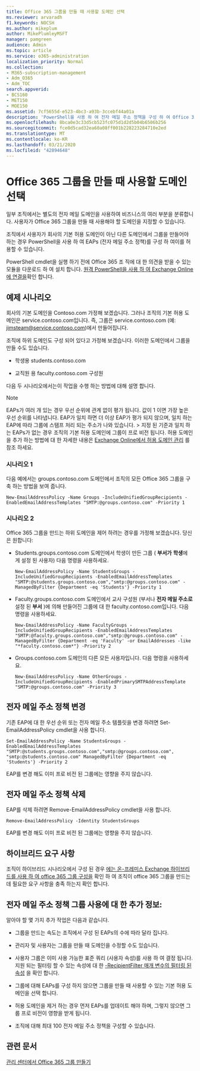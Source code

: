 ```yaml
---
title: Office 365 그룹을 만들 때 사용할 도메인 선택
ms.reviewer: arvaradh
f1.keywords: NOCSH
ms.author: mikeplum
author: MikePlumleyMSFT
manager: pamgreen
audience: Admin
ms.topic: article
ms.service: o365-administration
localization_priority: Normal
ms.collection:
- M365-subscription-management
- Adm_O365
- Adm_TOC
search.appverid:
- BCS160
- MET150
- MOE150
ms.assetid: 7cf5655d-e523-4bc3-a93b-3ccebf44a01a
description: 'PowerShell을 사용 하 여 전자 메일 주소 정책을 구성 하 여 Office 365 그룹을 만들 때 사용할 도메인을 선택 하는 방법을 알아봅니다. '
ms.openlocfilehash: 8bca0e3c33d5cb523fc075d1d2d5b04b6506b256
ms.sourcegitcommit: fce0d5cad32ea60a08ff001b228223284710e2ed
ms.translationtype: MT
ms.contentlocale: ko-KR
ms.lasthandoff: 03/21/2020
ms.locfileid: "42894648"
---
```

# <a name="choose-the-domain-to-use-when-creating-office-365-groups"></a>Office 365 그룹을 만들 때 사용할 도메인 선택

 일부 조직에서는 별도의 전자 메일 도메인을 사용하여 비즈니스의 여러 부분을 분류합니다. 사용자가 Office 365 그룹을 만들 때 사용해야 할 도메인을 지정할 수 있습니다.
  
조직에서 사용자가 회사의 기본 허용 도메인이 아닌 다른 도메인에서 그룹을 만들어야 하는 경우 PowerShell을 사용 하 여 EAPs (전자 메일 주소 정책)를 구성 하 여이를 허용할 수 있습니다.
  
PowerShell cmdlet을 실행 하기 전에 Office 365 조 직에 대 한 의견을 받을 수 있는 모듈을 다운로드 하 여 설치 합니다. [원격 PowerShell을 사용 하 여 Exchange Online에 연결을](https://go.microsoft.com/fwlink/p/?LinkId=785881)확인 합니다.
  
## <a name="example-scenarios"></a>예제 시나리오

회사의 기본 도메인을 Contoso.com 가정해 보겠습니다. 그러나 조직의 기본 허용 도메인은 service.contoso.com입니다. 즉, 그룹은 service.contoso.com (예: jimsteam@service.contoso.com)에서 만들어집니다.
  
조직에 하위 도메인도 구성 되어 있다고 가정해 보겠습니다. 이러한 도메인에서 그룹을 만들 수도 있습니다.
  
- 학생용 students.contoso.com
    
- 교직원 용 faculty.contoso.com 구성원
    
다음 두 시나리오에서는이 작업을 수행 하는 방법에 대해 설명 합니다.
  
> [!NOTE]
> EAPs가 여러 개 있는 경우 우선 순위에 관계 없이 평가 됩니다. 값이 1 이면 가장 높은 우선 순위를 나타냅니다. EAP가 일치 하면 더 이상 EAP가 평가 되지 않으며, 일치 하는 EAP에 따라 그룹에 스탬프 처리 되는 주소가 나와 있습니다. > 지정 된 기준과 일치 하는 EAPs가 없는 경우 조직의 기본 허용 도메인에 그룹이 프로 비전 됩니다. 허용 도메인을 추가 하는 방법에 대 한 자세한 내용은 [Exchange Online에서 허용 도메인 관리](https://go.microsoft.com/fwlink/p/?LinkId=785428) 를 참조 하세요. 
  
### <a name="scenario-1"></a>시나리오 1

다음 예에서는 groups.contoso.com 도메인에서 조직의 모든 Office 365 그룹을 구축 하는 방법을 보여 줍니다.
  
```
New-EmailAddressPolicy -Name Groups -IncludeUnifiedGroupRecipients -EnabledEmailAddressTemplates "SMTP:@groups.contoso.com" -Priority 1
```

### <a name="scenario-2"></a>시나리오 2

Office 365 그룹을 만드는 하위 도메인을 제어 하려는 경우를 가정해 보겠습니다. 당신은 원합니다:
  
- Students.groups.contoso.com 도메인에서 학생이 만든 그룹 ( **부서가** **학생**에 게 설정 된 사용자) 다음 명령을 사용하세요.
    
  ```
  New-EmailAddressPolicy -Name StudentsGroups -IncludeUnifiedGroupRecipients -EnabledEmailAddressTemplates "SMTP:@students.groups.contoso.com","smtp:@groups.contoso.com" -ManagedByFilter {Department -eq 'Students'} -Priority 1
  ```

- Faculty.groups.contoso.com 도메인에서 교사 구성원 (부서나 **전자 메일 주소로**설정 된 **부서** )에 의해 만들어진 그룹에 대 한 faculty.contoso.com입니다. 다음 명령을 사용하세요.
    
  ```
  New-EmailAddressPolicy -Name FacultyGroups -IncludeUnifiedGroupRecipients -EnabledEmailAddressTemplates "SMTP:@faculty.groups.contoso.com","smtp:@groups.contoso.com" -ManagedByFilter {Department -eq 'Faculty' -or EmailAddresses -like "*faculty.contoso.com*"} -Priority 2
  ```

- Groups.contoso.com 도메인의 다른 모든 사용자입니다. 다음 명령을 사용하세요.
    
  ```
  New-EmailAddressPolicy -Name OtherGroups -IncludeUnifiedGroupRecipients -EnabledPrimarySMTPAddressTemplate "SMTP:@groups.contoso.com" -Priority 3
  ```

## <a name="change-email-address-policies"></a>전자 메일 주소 정책 변경

기존 EAP에 대 한 우선 순위 또는 전자 메일 주소 템플릿을 변경 하려면 Set-EmailAddressPolicy cmdlet을 사용 합니다.
  
```
Set-EmailAddressPolicy -Name StudentsGroups -EnabledEmailAddressTemplates "SMTP:@students.groups.contoso.com","smtp:@groups.contoso.com", "smtp:@students.contoso.com" ManagedByFilter {Department -eq 'Students'} -Priority 2

```

EAP를 변경 해도 이미 프로 비전 된 그룹에는 영향을 주지 않습니다.
  
## <a name="delete-email-address-policies"></a>전자 메일 주소 정책 삭제

EAP를 삭제 하려면 Remove-EmailAddressPolicy cmdlet을 사용 합니다.
  
```
Remove-EmailAddressPolicy -Identity StudentsGroups
```

EAP를 변경 해도 이미 프로 비전 된 그룹에는 영향을 주지 않습니다.
  
## <a name="hybrid-requirements"></a>하이브리드 요구 사항

조직이 하이브리드 시나리오에서 구성 된 경우 [에는 온-프레미스 Exchange 하이브리드를 사용 하 여 office 365 그룹 구성을](https://go.microsoft.com/fwlink/p/?LinkId=785430) 확인 하 여 조직이 office 365 그룹을 만드는 데 필요한 요구 사항을 충족 하는지 확인 합니다. 
  
## <a name="additional-info-about-using-email-address-policies-groups"></a>전자 메일 주소 정책 그룹 사용에 대 한 추가 정보:

알아야 할 몇 가지 추가 작업은 다음과 같습니다.
  
- 그룹을 만드는 속도는 조직에서 구성 된 EAPs의 수에 따라 달라 집니다.
    
- 관리자 및 사용자는 그룹을 만들 때 도메인을 수정할 수도 있습니다.
    
- 사용자 그룹은 이미 사용 가능한 표준 쿼리 (사용자 속성)를 사용 하 여 결정 됩니다. 지원 되는 필터링 할 수 있는 속성에 대 한 [-RecipientFilter 매개 변수의 필터링 된 속성](https://go.microsoft.com/fwlink/p/?LinkId=785918) 을 확인 합니다. 
    
- 그룹에 대해 EAPs를 구성 하지 않으면 그룹을 만들 때 사용할 수 있는 기본 허용 도메인을 선택 합니다.
    
- 허용 도메인을 제거 하는 경우 먼저 EAPs를 업데이트 해야 하며, 그렇지 않으면 그룹 프로 비전이 영향을 받게 됩니다.
    
- 조직에 대해 최대 100 전자 메일 주소 정책을 구성할 수 있습니다.
    
## <a name="related-articles"></a>관련 문서

[관리 센터에서 Office 365 그룹 만들기](create-groups.md)
